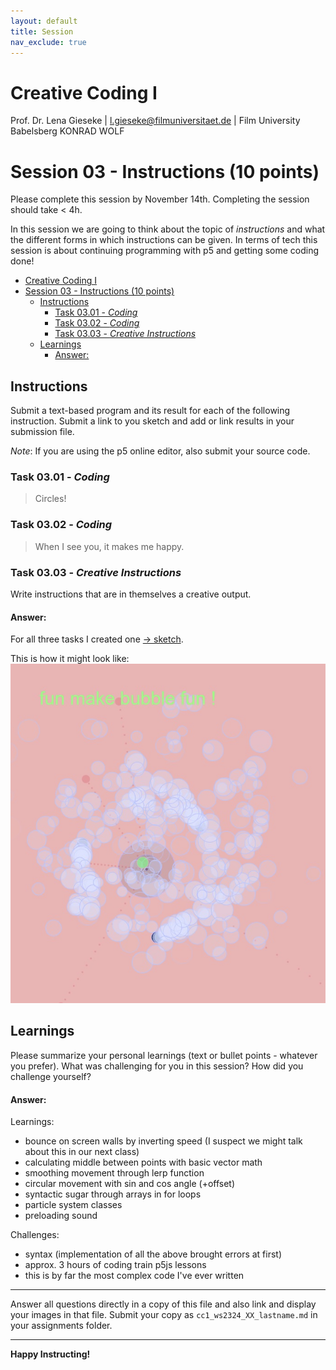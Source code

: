 ```yaml
---
layout: default
title: Session
nav_exclude: true
---
```



# Creative Coding I

Prof. Dr. Lena Gieseke \| l.gieseke@filmuniversitaet.de  \| Film University Babelsberg KONRAD WOLF
  


# Session 03 - Instructions (10 points)

Please complete this session by November 14th. Completing the session should take < 4h.  

In this session we are going to think about the topic of *instructions* and what the different forms in which instructions can be given. In terms of tech this session is about continuing programming with p5 and getting some coding done!

- [Creative Coding I](#creative-coding-i)
- [Session 03 - Instructions (10 points)](#session-03---instructions-10-points)
  - [Instructions](#instructions)
    - [Task 03.01 - *Coding*](#task-0301---coding)
    - [Task 03.02 - *Coding*](#task-0302---coding)
    - [Task 03.03 - *Creative Instructions*](#task-0303---creative-instructions)
  - [Learnings](#learnings)
      - [Answer:](#answer)



## Instructions

Submit a text-based program and its result for each of the following instruction. Submit a link to you sketch and add or link results in your submission file.
  
*Note*: If you are using the p5 online editor, also submit your source code.

### Task 03.01 - *Coding*

> Circles!


### Task 03.02 - *Coding*

> When I see you, it makes me happy.

<!-- 
Seeing you makes me happy.
It makes me happy to see you.
Seeing you is happiness.
 -->

### Task 03.03 - *Creative Instructions*

Write instructions that are in themselves a creative output.

#### Answer:

For all three tasks I created one [-> sketch](https://editor.p5js.org/adamtgarde/full/oI-LQYeqU).

This is how it might look like:
![](cc1_ws2324_03_streicher.jpg)


## Learnings

Please summarize your personal learnings (text or bullet points - whatever you prefer). What was challenging for you in this session? How did you challenge yourself?

#### Answer:

Learnings:
- bounce on screen walls by inverting speed (I suspect we might talk about this in our next class)
- calculating middle between points with basic vector math
- smoothing movement through lerp function
- circular movement with sin and cos angle (+offset)
- syntactic sugar through arrays in for loops
- particle system classes
- preloading sound

Challenges:
- syntax (implementation of all the above brought errors at first)
- approx. 3 hours of coding train p5js lessons
- this is by far the most complex code I've ever written


---

Answer all questions directly in a copy of this file and also link and display your images in that file. Submit your copy as `cc1_ws2324_XX_lastname.md` in your assignments folder.

---


**Happy Instructing!**
